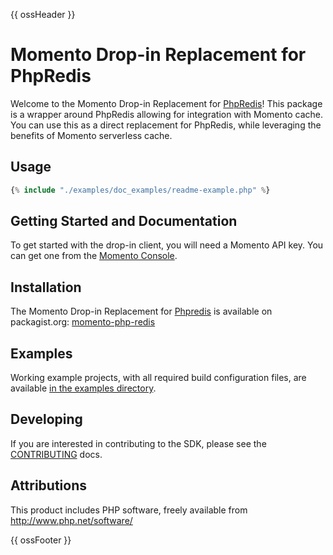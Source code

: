 {{ ossHeader }}

# Momento Drop-in Replacement for PhpRedis

Welcome to the Momento Drop-in Replacement for [PhpRedis](https://github.com/phpredis/phpredis)! This package is a
wrapper around PhpRedis allowing for integration with Momento cache. You can use this as a direct
replacement for PhpRedis, while leveraging the benefits of Momento serverless cache.

## Usage

```php
{% include "./examples/doc_examples/readme-example.php" %}
```

## Getting Started and Documentation

To get started with the drop-in client, you will need a Momento API key. You can get one from the
[Momento Console](https://console.gomomento.com).

## Installation

The Momento Drop-in Replacement for [Phpredis](https://github.com/phpredis/phpredis) is available on packagist.org: [momento-php-redis](https://packagist.org/packages/momentohq/momento-php-redis-client)

## Examples

Working example projects, with all required build configuration files, are available
[in the examples directory](./examples/).

## Developing

If you are interested in contributing to the SDK, please see the [CONTRIBUTING](./CONTRIBUTING.md) docs.

## Attributions

This product includes PHP software, freely available from <http://www.php.net/software/>

{{ ossFooter }}

